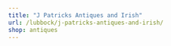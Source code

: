 ```yaml
---
title: "J Patricks Antiques and Irish"
url: /lubbock/j-patricks-antiques-and-irish/
shop: antiques
---
```

